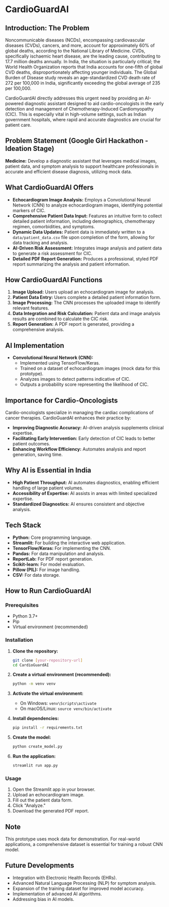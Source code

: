 # CardioGuardAI

## Introduction: The Problem

Noncommunicable diseases (NCDs), encompassing cardiovascular diseases (CVDs), cancers, and more, account for approximately 60% of global deaths, according to the National Library of Medicine. CVDs, specifically ischaemic heart disease, are the leading cause, contributing to 17.7 million deaths annually. In India, the situation is particularly critical; the World Health Organization reports that India accounts for one-fifth of global CVD deaths, disproportionately affecting younger individuals. The Global Burden of Disease study reveals an age-standardized CVD death rate of 272 per 100,000 in India, significantly exceeding the global average of 235 per 100,000.

CardioGuardAI directly addresses this urgent need by providing an AI-powered diagnostic assistant designed to aid cardio-oncologists in the early detection and management of Chemotherapy-Induced Cardiomyopathy (CIC). This is especially vital in high-volume settings, such as Indian government hospitals, where rapid and accurate diagnostics are crucial for patient care.

## Problem Statement (Google Girl Hackathon - Ideation Stage)

**Medicine:** Develop a diagnostic assistant that leverages medical images, patient data, and symptom analysis to support healthcare professionals in accurate and efficient disease diagnosis, utilizing mock data.

## What CardioGuardAI Offers

* **Echocardiogram Image Analysis:** Employs a Convolutional Neural Network (CNN) to analyze echocardiogram images, identifying potential markers of CIC.
* **Comprehensive Patient Data Input:** Features an intuitive form to collect detailed patient information, including demographics, chemotherapy regimen, comorbidities, and symptoms.
* **Dynamic Data Updates:** Patient data is immediately written to a `data/patient_data.csv` file upon completion of the form, allowing for data tracking and analysis.
* **AI-Driven Risk Assessment:** Integrates image analysis and patient data to generate a risk assessment for CIC.
* **Detailed PDF Report Generation:** Produces a professional, styled PDF report summarizing the analysis and patient information.

## How CardioGuardAI Functions

1.  **Image Upload:** Users upload an echocardiogram image for analysis.
2.  **Patient Data Entry:** Users complete a detailed patient information form.
3.  **Image Processing:** The CNN processes the uploaded image to identify relevant features.
4.  **Data Integration and Risk Calculation:** Patient data and image analysis results are combined to calculate the CIC risk.
5.  **Report Generation:** A PDF report is generated, providing a comprehensive analysis.

## AI Implementation

* **Convolutional Neural Network (CNN):**
    * Implemented using TensorFlow/Keras.
    * Trained on a dataset of echocardiogram images (mock data for this prototype).
    * Analyzes images to detect patterns indicative of CIC.
    * Outputs a probability score representing the likelihood of CIC.

## Importance for Cardio-Oncologists

Cardio-oncologists specialize in managing the cardiac complications of cancer therapies. CardioGuardAI enhances their practice by:

* **Improving Diagnostic Accuracy:** AI-driven analysis supplements clinical expertise.
* **Facilitating Early Intervention:** Early detection of CIC leads to better patient outcomes.
* **Enhancing Workflow Efficiency:** Automates analysis and report generation, saving time.

## Why AI is Essential in India

* **High Patient Throughput:** AI automates diagnostics, enabling efficient handling of large patient volumes.
* **Accessibility of Expertise:** AI assists in areas with limited specialized expertise.
* **Standardized Diagnostics:** AI ensures consistent and objective analysis.

## Tech Stack

* **Python:** Core programming language.
* **Streamlit:** For building the interactive web application.
* **TensorFlow/Keras:** For implementing the CNN.
* **Pandas:** For data manipulation and analysis.
* **ReportLab:** For PDF report generation.
* **Scikit-learn:** For model evaluation.
* **Pillow (PIL):** For image handling.
* **CSV:** For data storage.

## How to Run CardioGuardAI

### Prerequisites

* Python 3.7+
* Pip
* Virtual environment (recommended)

### Installation

1.  **Clone the repository:**

    ```bash
    git clone [your-repository-url]
    cd CardioGuardAI
    ```

2.  **Create a virtual environment (recommended):**

    ```bash
    python -m venv venv
    ```

3.  **Activate the virtual environment:**

    * On Windows: `venv\Scripts\activate`
    * On macOS/Linux: `source venv/bin/activate`

4.  **Install dependencies:**

    ```bash
    pip install -r requirements.txt
    ```

5.  **Create the model:**

    ```bash
    python create_model.py
    ```

6.  **Run the application:**

    ```bash
    streamlit run app.py
    ```

### Usage

1.  Open the Streamlit app in your browser.
2.  Upload an echocardiogram image.
3.  Fill out the patient data form.
4.  Click "Analyze."
5.  Download the generated PDF report.

## Note

This prototype uses mock data for demonstration. For real-world applications, a comprehensive dataset is essential for training a robust CNN model.

## Future Developments

* Integration with Electronic Health Records (EHRs).
* Advanced Natural Language Processing (NLP) for symptom analysis.
* Expansion of the training dataset for improved model accuracy.
* Implementation of advanced AI algorithms.
* Addressing bias in AI models.